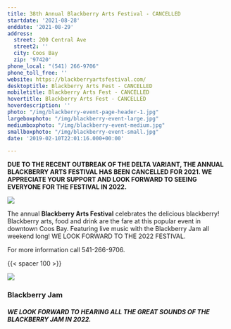 ```yaml
---
title: 38th Annual Blackberry Arts Festival - CANCELLED
startdate: '2021-08-28'
enddate: '2021-08-29'
address:
  street: 200 Central Ave
  street2: ''
  city: Coos Bay
  zip: '97420'
phone_local: "(541) 266-9706"
phone_toll_free: ''
website: https://blackberryartsfestival.com/
desktoptitle: Blackberry Arts Fest - CANCELLED
mobiletitle: Blackberry Arts Fest - CANCELLED
hovertitle: Blackberry Arts Fest - CANCELLED
hoverdescription: ''
photo: "/img/blackberry-event-page-header-1.jpg"
largeboxphoto: "/img/blackberry-event-large.jpg"
mediumboxphoto: "/img/blackberry-event-medium.jpg"
smallboxphoto: "/img/blackberry-event-small.jpg"
date: '2019-02-10T22:01:16.000+00:00'

---
```

**DUE TO THE RECENT OUTBREAK OF THE DELTA VARIANT, THE ANNUAL BLACKBERRY ARTS FESTIVAL HAS BEEN CANCELLED FOR 2021. WE APPRECIATE YOUR SUPPORT AND LOOK FORWARD TO SEEING EVERYONE FOR THE FESTIVAL IN 2022.**

![](/img/blackberry-fest-blog-695-322.jpg)

The annual **Blackberry Arts Festival** celebrates the delicious blackberry! Blackberry arts, food and drink are the fare at this popular event in downtown Coos Bay. Featuring live music with the Blackberry Jam all weekend long! WE LOOK FORWARD TO THE 2022 FESTIVAL.

For more information call 541-266-9706.

{{< spacer 100 >}}

_![](/img/blackberry-jam-image.jpeg)_

### **Blackberry Jam**

##### WE LOOK FORWARD TO HEARING ALL THE GREAT SOUNDS OF THE BLACKBERRY JAM IN 2022.